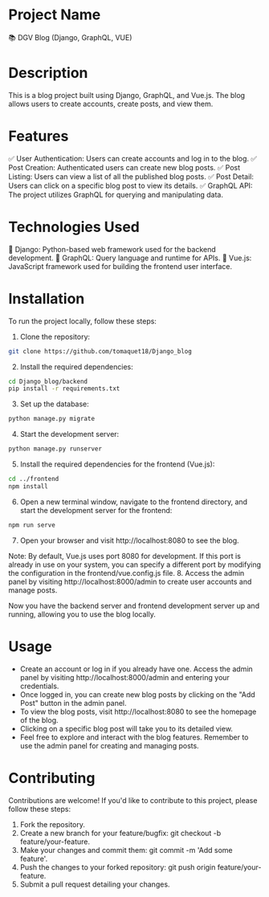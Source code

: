 # Project Name
📚 DGV Blog (Django, GraphQL, VUE)

# Description
This is a blog project built using Django, GraphQL, and Vue.js. The blog allows users to create accounts, create posts, and view them.

# Features
✅ User Authentication: Users can create accounts and log in to the blog.
✅ Post Creation: Authenticated users can create new blog posts.
✅ Post Listing: Users can view a list of all the published blog posts.
✅ Post Detail: Users can click on a specific blog post to view its details.
✅ GraphQL API: The project utilizes GraphQL for querying and manipulating data.

# Technologies Used
🔧 Django: Python-based web framework used for the backend development.
🔧 GraphQL: Query language and runtime for APIs.
🔧 Vue.js: JavaScript framework used for building the frontend user interface.

# Installation
To run the project locally, follow these steps:
1. Clone the repository:
```bash
git clone https://github.com/tomaquet18/Django_blog
```
2. Install the required dependencies:
```bash
cd Django_blog/backend
pip install -r requirements.txt
```
3. Set up the database:
```bash
python manage.py migrate
```
4. Start the development server:
```bash
python manage.py runserver
```
5. Install the required dependencies for the frontend (Vue.js):
```bash
cd ../frontend
npm install
```
6. Open a new terminal window, navigate to the frontend directory, and start the development server for the frontend:
```bash
npm run serve
```
7. Open your browser and visit http://localhost:8080 to see the blog.

Note: By default, Vue.js uses port 8080 for development. If this port is already in use on your system, you can specify a different port by modifying the configuration in the frontend/vue.config.js file.
8. Access the admin panel by visiting http://localhost:8000/admin to create user accounts and manage posts.

Now you have the backend server and frontend development server up and running, allowing you to use the blog locally.

# Usage
- Create an account or log in if you already have one. Access the admin panel by visiting http://localhost:8000/admin and entering your credentials.
-  Once logged in, you can create new blog posts by clicking on the "Add Post" button in the admin panel.
- To view the blog posts, visit http://localhost:8080 to see the homepage of the blog.
- Clicking on a specific blog post will take you to its detailed view.
- Feel free to explore and interact with the blog features. Remember to use the admin panel for creating and managing posts.

# Contributing
Contributions are welcome! If you'd like to contribute to this project, please follow these steps:

1. Fork the repository.
2. Create a new branch for your feature/bugfix: git checkout -b feature/your-feature.
3. Make your changes and commit them: git commit -m 'Add some feature'.
4. Push the changes to your forked repository: git push origin feature/your-feature.
5. Submit a pull request detailing your changes.